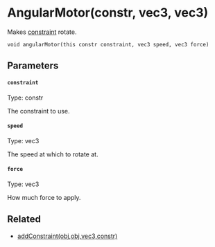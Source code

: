 # AngularMotor(constr, vec3, vec3)

Makes [constraint](#constraint) rotate.

```
void angularMotor(this constr constraint, vec3 speed, vec3 force)
```

## Parameters

#### `constraint`
Type: constr

The constraint to use.

#### `speed`
Type: vec3

The speed at which to rotate at.

#### `force`
Type: vec3

How much force to apply.

## Related

 - [addConstraint(obj,obj,vec3,constr)](/MdDocs/Functions/Physics/AddConstraint.md)

